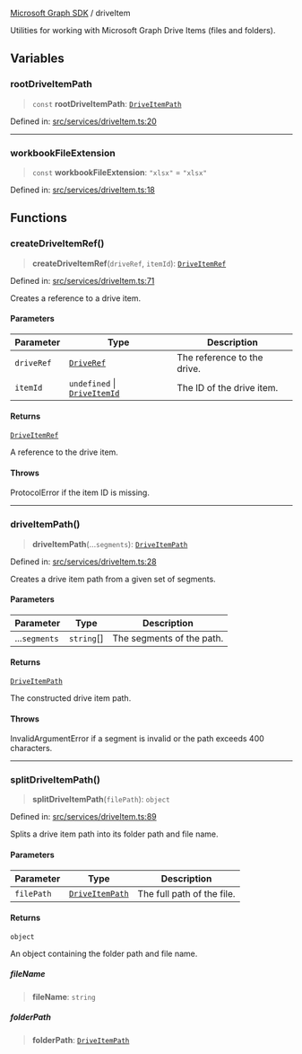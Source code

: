 [Microsoft Graph SDK](README.md) / driveItem

Utilities for working with Microsoft Graph Drive Items (files and folders).

## Variables

### rootDriveItemPath

> `const` **rootDriveItemPath**: [`DriveItemPath`](DriveItemPath.md#driveitempath)

Defined in: [src/services/driveItem.ts:20](https://github.com/Future-Secure-AI/microsoft-graph/blob/main/src/services/driveItem.ts#L20)

***

### workbookFileExtension

> `const` **workbookFileExtension**: `"xlsx"` = `"xlsx"`

Defined in: [src/services/driveItem.ts:18](https://github.com/Future-Secure-AI/microsoft-graph/blob/main/src/services/driveItem.ts#L18)

## Functions

### createDriveItemRef()

> **createDriveItemRef**(`driveRef`, `itemId`): [`DriveItemRef`](DriveItemRef.md#driveitemref)

Defined in: [src/services/driveItem.ts:71](https://github.com/Future-Secure-AI/microsoft-graph/blob/main/src/services/driveItem.ts#L71)

Creates a reference to a drive item.

#### Parameters

| Parameter | Type | Description |
| ------ | ------ | ------ |
| `driveRef` | [`DriveRef`](DriveRef.md#driveref) | The reference to the drive. |
| `itemId` | `undefined` \| [`DriveItemId`](DriveItemId.md#driveitemid) | The ID of the drive item. |

#### Returns

[`DriveItemRef`](DriveItemRef.md#driveitemref)

A reference to the drive item.

#### Throws

ProtocolError if the item ID is missing.

***

### driveItemPath()

> **driveItemPath**(...`segments`): [`DriveItemPath`](DriveItemPath.md#driveitempath)

Defined in: [src/services/driveItem.ts:28](https://github.com/Future-Secure-AI/microsoft-graph/blob/main/src/services/driveItem.ts#L28)

Creates a drive item path from a given set of segments.

#### Parameters

| Parameter | Type | Description |
| ------ | ------ | ------ |
| ...`segments` | `string`[] | The segments of the path. |

#### Returns

[`DriveItemPath`](DriveItemPath.md#driveitempath)

The constructed drive item path.

#### Throws

InvalidArgumentError if a segment is invalid or the path exceeds 400 characters.

***

### splitDriveItemPath()

> **splitDriveItemPath**(`filePath`): `object`

Defined in: [src/services/driveItem.ts:89](https://github.com/Future-Secure-AI/microsoft-graph/blob/main/src/services/driveItem.ts#L89)

Splits a drive item path into its folder path and file name.

#### Parameters

| Parameter | Type | Description |
| ------ | ------ | ------ |
| `filePath` | [`DriveItemPath`](DriveItemPath.md#driveitempath) | The full path of the file. |

#### Returns

`object`

An object containing the folder path and file name.

##### fileName

> **fileName**: `string`

##### folderPath

> **folderPath**: [`DriveItemPath`](DriveItemPath.md#driveitempath)
